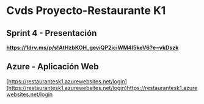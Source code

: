 # Cvds Proyecto-Restaurante K1

## Sprint 4 - Presentación

**https://1drv.ms/p/s!AtHzbKOH_geviQP2iciWM4l5keV6?e=vkDszk**

## Azure - Aplicación Web

[https://restaurantesk1.azurewebsites.net/login​](https://restaurantesk1.azurewebsites.net/login)https://restaurantesk1.azurewebsites.net/login

